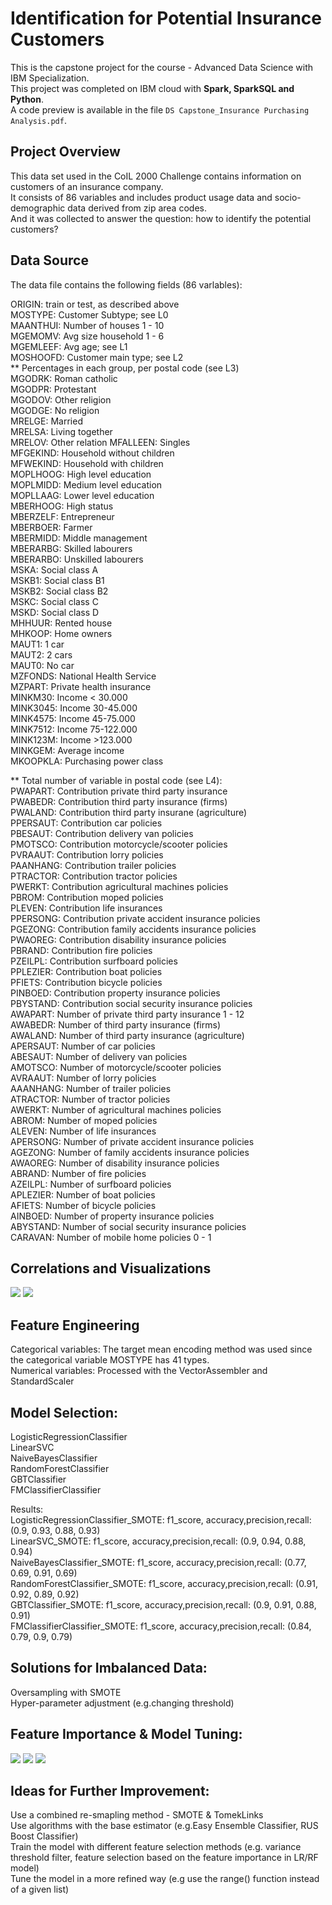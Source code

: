 # Identification for Potential Insurance Customers
This is the capstone project for the course - Advanced Data Science with IBM Specialization.<br>
This project was completed on IBM cloud with **Spark, SparkSQL and Python**.<br>
A code preview is available in the file `DS Capstone_Insurance Purchasing Analysis.pdf`.<br>

## Project Overview
This data set used in the CoIL 2000 Challenge contains information on customers of an insurance company. <br>
It consists of 86 variables and includes product usage data and socio-demographic data derived from zip area codes. <br>
And it was collected to answer the question: how to identify the potential customers?<br>

## Data Source
The data file contains the following fields (86 varlables):<br>

ORIGIN: train or test, as described above<br>
MOSTYPE: Customer Subtype; see L0<br>
MAANTHUI: Number of houses 1 - 10<br>
MGEMOMV: Avg size household 1 - 6<br>
MGEMLEEF: Avg age; see L1<br>
MOSHOOFD: Customer main type; see L2<br>
** Percentages in each group, per postal code (see L3)<br>
MGODRK: Roman catholic<br>
MGODPR: Protestant <br>
MGODOV: Other religion<br>
MGODGE: No religion<br>
MRELGE: Married<br>
MRELSA: Living together<br>
MRELOV: Other relation
MFALLEEN: Singles<br>
MFGEKIND: Household without children<br>
MFWEKIND: Household with children<br>
MOPLHOOG: High level education<br>
MOPLMIDD: Medium level education<br>
MOPLLAAG: Lower level education<br>
MBERHOOG: High status<br>
MBERZELF: Entrepreneur<br>
MBERBOER: Farmer<br>
MBERMIDD: Middle management<br>
MBERARBG: Skilled labourers<br>
MBERARBO: Unskilled labourers<br>
MSKA: Social class A<br>
MSKB1: Social class B1<br>
MSKB2: Social class B2<br>
MSKC: Social class C<br>
MSKD: Social class D<br>
MHHUUR: Rented house<br>
MHKOOP: Home owners<br>
MAUT1: 1 car<br>
MAUT2: 2 cars<br>
MAUT0: No car<br>
MZFONDS: National Health Service<br>
MZPART: Private health insurance<br>
MINKM30: Income < 30.000<br>
MINK3045: Income 30-45.000<br>
MINK4575: Income 45-75.000<br>
MINK7512: Income 75-122.000<br>
MINK123M: Income >123.000<br>
MINKGEM: Average income<br>
MKOOPKLA: Purchasing power class<br>

** Total number of variable in postal code (see L4):<br>
PWAPART: Contribution private third party insurance<br>
PWABEDR: Contribution third party insurance (firms) <br>
PWALAND: Contribution third party insurane (agriculture)<br>
PPERSAUT: Contribution car policies<br>
PBESAUT: Contribution delivery van policies<br>
PMOTSCO: Contribution motorcycle/scooter policies<br>
PVRAAUT: Contribution lorry policies<br>
PAANHANG: Contribution trailer policies<br>
PTRACTOR: Contribution tractor policies<br>
PWERKT: Contribution agricultural machines policies<br>
PBROM: Contribution moped policies<br>
PLEVEN: Contribution life insurances<br>
PPERSONG: Contribution private accident insurance policies<br>
PGEZONG: Contribution family accidents insurance policies<br>
PWAOREG: Contribution disability insurance policies<br>
PBRAND: Contribution fire policies<br>
PZEILPL: Contribution surfboard policies<br>
PPLEZIER: Contribution boat policies<br>
PFIETS: Contribution bicycle policies<br>
PINBOED: Contribution property insurance policies<br>
PBYSTAND: Contribution social security insurance policies<br>
AWAPART: Number of private third party insurance 1 - 12<br>
AWABEDR: Number of third party insurance (firms) <br>
AWALAND: Number of third party insurance (agriculture)<br>
APERSAUT: Number of car policies<br>
ABESAUT: Number of delivery van policies<br>
AMOTSCO: Number of motorcycle/scooter policies<br>
AVRAAUT: Number of lorry policies<br>
AAANHANG: Number of trailer policies<br>
ATRACTOR: Number of tractor policies<br>
AWERKT: Number of agricultural machines policies<br>
ABROM: Number of moped policies<br>
ALEVEN: Number of life insurances<br>
APERSONG: Number of private accident insurance policies<br>
AGEZONG: Number of family accidents insurance policies<br>
AWAOREG: Number of disability insurance policies<br>
ABRAND: Number of fire policies<br>
AZEILPL: Number of surfboard policies<br>
APLEZIER: Number of boat policies<br>
AFIETS: Number of bicycle policies<br>
AINBOED: Number of property insurance policies<br>
ABYSTAND: Number of social security insurance policies<br>
CARAVAN: Number of mobile home policies 0 - 1<br>

## Correlations and Visualizations<br>
![](https://github.com/NorahCC/Identification_for_Potential_Insurance_Customers/blob/main/pic/1.png)
![](https://github.com/NorahCC/Identification_for_Potential_Insurance_Customers/blob/main/pic/2.png)
## Feature Engineering<br>
Categorical variables: The target mean encoding method was used since the categorical variable MOSTYPE has 41 types.<br>
Numerical variables: Processed with the VectorAssembler and StandardScaler<br>

## Model Selection:<br>
LogisticRegressionClassifier<br>
LinearSVC<br>
NaiveBayesClassifier<br>
RandomForestClassifier<br>
GBTClassifier<br>
FMClassifierClassifier<br>

Results:<br>
LogisticRegressionClassifier_SMOTE: f1_score, accuracy,precision,recall: (0.9, 0.93, 0.88, 0.93)<br>
LinearSVC_SMOTE: f1_score, accuracy,precision,recall: (0.9, 0.94, 0.88, 0.94)<br>
NaiveBayesClassifier_SMOTE: f1_score, accuracy,precision,recall:  (0.77, 0.69, 0.91, 0.69)<br>
RandomForestClassifier_SMOTE: f1_score, accuracy,precision,recall:  (0.91, 0.92, 0.89, 0.92)<br>
GBTClassifier_SMOTE: f1_score, accuracy,precision,recall: (0.9, 0.91, 0.88, 0.91)<br>
FMClassifierClassifier_SMOTE: f1_score, accuracy,precision,recall:  (0.84, 0.79, 0.9, 0.79)<br>

## Solutions for Imbalanced Data:<br>
Oversampling with SMOTE<br>
Hyper-parameter adjustment (e.g.changing threshold)<br>

## Feature Importance & Model Tuning: <br>
![](https://github.com/NorahCC/Identification_for_Potential_Insurance_Customers/blob/main/pic/3.png)
![](https://github.com/NorahCC/Identification_for_Potential_Insurance_Customers/blob/main/pic/5.png)
![](https://github.com/NorahCC/Identification_for_Potential_Insurance_Customers/blob/main/pic/4.png)

## Ideas for Further Improvement:<br>
Use a combined re-smapling method - SMOTE & TomekLinks<br>
Use algorithms with the base estimator (e.g.Easy Ensemble Classifier, RUS Boost Classifier)<br>
Train the model with different feature selection methods (e.g. variance threshold filter, feature selection based on the feature importance in LR/RF model)<br>
Tune the model in a more refined way (e.g use the range() function instead of a given list)
